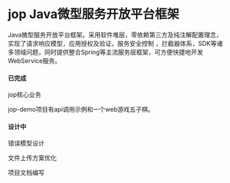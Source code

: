 # jop Java微型服务开放平台框架
<div class="panel panel-info">
    <div class="panel-heading">Java微型服务开放平台框架。采用软件堆层，零依赖第三方及纯注解配置理念，实现了请求响应模型，应用授权及验证，服务安全控制 ，拦截器体系，SDK等诸多领域问题，同时提供整合Spring等主流服务层框架，可方便快捷地开发WebService服务。</div>
    <div class="panel-body">
        <h4><b>已完成</b></h4>
        <p class="bg-info">jop核心业务</p>
        <p class="bg-info">jop-demo项目有api调用示例和一个web游戏五子棋。</p>
        <h4><b>设计中</b></h4>
        <p class="bg-info">错误模型设计</p>
        <p class="bg-info">文件上传方案优化</p>
        <p class="bg-info">项目文档编写</p>
    </div>
</div>

